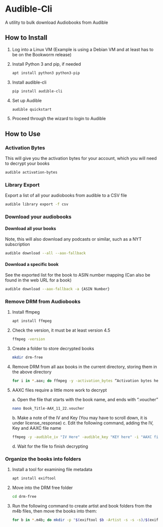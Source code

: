 # Audible-Cli

A utility to bulk download Audiobooks from Audible

## How to Install

1. Log into a Linux VM (Example is using a Debian VM and at least has to be on the Bookworm release)
2. Install Python 3 and pip, if needed

   ```bash
   apt install python3 python3-pip
   ```

3. Install audible-cli

   ```bash
   pip install audible-cli
   ```

4. Set up Audible

   ```bash
   audible quickstart
   ```

5. Proceed through the wizard to login to Audible

## How to Use

### Activation Bytes

This will give you the activation bytes for your account, which you will need to decrypt your books

```bash
audible activation-bytes
```

### Library Export

Export a list of all your audiobooks from audible to a CSV file

```bash
audible library export -f csv
```

### Download your audiobooks

#### Download all your books

Note, this will also download any podcasts or similar, such as a NYT subscription

```bash
audible download --all --aax-fallback
```

#### Download a specific book

See the exported list for the book to ASIN number mapping (Can also be found in the web URL for a book)

```bash
audible download --aax-fallback -a {ASIN Number}
```

### Remove DRM from Audiobooks

1. Install ffmpeg

   ```bash
   apt install ffmpeg
   ```

2. Check the version, it must be at least version 4.5

   ```bash
   ffmpeg -version
   ```

3. Create a folder to store decrypted books

   ```bash
   mkdir drm-free
   ```

4. Remove DRM from all aax books in the current directory, storing them in the above directory

   ```bash
   for i in *.aax; do ffmpeg -y -activation_bytes “Activation bytes here” -i "$i" -map_metadata 0 -id3v2_version 3 -codec:a copy -vn "./drm-free/${i%.*}.m4b"; done
   ```

5. AAXC files require a little more work to decrypt

   a. Open the file that starts with the book name, and ends with “.voucher”

      ```bash
      nano Book_Title-AAX_11_22.voucher
      ```

   b. Make a note of the IV and Key (You may have to scroll down, it is under license_response)
   c. Edit the following command, adding the IV, Key and AAXC file name

      ```bash
      ffmpeg -y -audible_iv "IV Here" -audible_key "KEY here" -i "AAXC file name" -map_metadata 0 -id3v2_version 3 -codec:a copy  -vn "./drm-free/Book name.m4b"
      ```

   d. Wait for the file to finish decrypting

### Organize the books into folders

1. Install a tool for examining file metadata

   ```bash
   apt install exiftool
   ```

2. Move into the DRM free folder

   ```bash
   cd drm-free
   ```

3. Run the following command to create artist and book folders from the m4b files, then move the books into them:

   ```bash
   for b in *.m4b; do mkdir -p "$(exiftool $b -Artist -s -s -s)/$(exiftool $b -Title -s -s -s)"; mv $b ./"$(exiftool $b -Artist -s -s -s)/$(exiftool $b -Title -s -s -s)"; done
   ```

